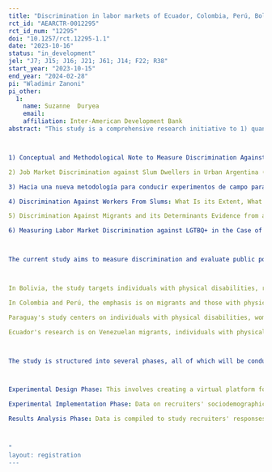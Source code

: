 ```yaml
---
title: "Discrimination in labor markets of Ecuador, Colombia, Perú, Bolivia, and Paraguay: field experiments"
rct_id: "AEARCTR-0012295"
rct_id_num: "12295"
doi: "10.1257/rct.12295-1.1"
date: "2023-10-16"
status: "in_development"
jel: "J7; J15; J16; J21; J61; J14; F22; R38"
start_year: "2023-10-15"
end_year: "2024-02-28"
pi: "Wladimir Zanoni"
pi_other:
  1:
    name: Suzanne  Duryea
    email: 
    affiliation: Inter-American Development Bank
abstract: "This study is a comprehensive research initiative to 1) quantify discrimination against diverse and vulnerable groups in the labor market in Latin American countries; and 2) test the effectiveness of behavioral interventions to reduce discrimination.  The primary methodology employed is field experiments, specifically "vignette studies," as described in the literature on experimental field economics. This approach has been previously applied by the researchers in this team: 

1) Conceptual and Methodological Note to Measure Discrimination Against Slum Dwellers and the Impact on Discrimination of Slum Upgrading Interventions: Case Study of Buenos Aires (2020) http://dx.doi.org/10.18235/0002907
2) Job Market Discrimination against Slum Dwellers in Urban Argentina (2022) http://dx.doi.org/10.18235/0004179
3) Hacia una nueva metodología para conducir experimentos de campo para el estudio de la discriminación: el caso de los migrantes en el mercado inmobiliario colombiano (2022) http://dx.doi.org/10.18235/0004467
4) Discrimination Against Workers From Slums: What Is its Extent, What Explains It, and How Do We Tackle It? (2023) http://dx.doi.org/10.18235/0004799
5) Discrimination Against Migrants and its Determinants Evidence from a Multi-Purpose Field Experiment in the Housing Rental Market (2023) http://dx.doi.org/10.18235/0004803
6) Measuring Labor Market Discrimination against LGTBQ+ in the Case of Ecuador: A Field Experiment (2023) http://dx.doi.org/10.18235/0005026

The current study aims to measure discrimination and evaluate public policy options within the labor markets of Bolivia, Colombia, Perú, Paraguay, and Ecuador. The focus is on specific vulnerable populations:

In Bolivia, the study targets individuals with physical disabilities, rural-urban migrants, and transgender people.
In Colombia and Perú, the emphasis is on migrants and those with physical disabilities.
Paraguay's study centers on individuals with physical disabilities, women, and another yet-to-be-defined population.
Ecuador's research is on Venezuelan migrants, individuals with physical disabilities, and women.

The study is structured into several phases, all of which will be conducted in Bolivia, Colombia, Perú, Paraguay, and Ecuador:

Experimental Design Phase: This involves creating a virtual platform for participants who will be Human Resource Recruiters whom we will hire to conduct an experiment. Through this platform, they will replicate the selection processes for job applications associated with various job vacancies.
Experimental Implementation Phase: Data on recruiters' sociodemographic profiles and cognitive-socioemotional characteristics are collected. Recruiters will evaluate synthetic profiles of job applicants using the platform.
Results Analysis Phase: Data is compiled to study recruiters' responses. The findings will then be disseminated to inform public policymakers.

"
layout: registration
---
```


